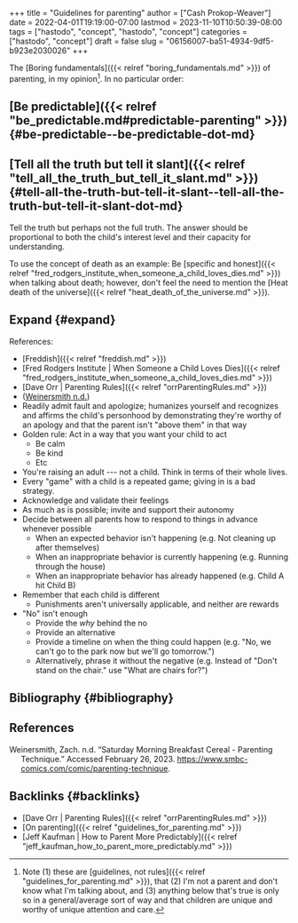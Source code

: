 +++
title = "Guidelines for parenting"
author = ["Cash Prokop-Weaver"]
date = 2022-04-01T19:19:00-07:00
lastmod = 2023-11-10T10:50:39-08:00
tags = ["hastodo", "concept", "hastodo", "concept"]
categories = ["hastodo", "concept"]
draft = false
slug = "06156007-ba51-4934-9df5-b923e2030026"
+++

The [Boring fundamentals]({{< relref "boring_fundamentals.md" >}}) of parenting, in my opinion[^fn:1]. In no particular order:


## [Be predictable]({{< relref "be_predictable.md#predictable-parenting" >}}) {#be-predictable--be-predictable-dot-md}


## [Tell all the truth but tell it slant]({{< relref "tell_all_the_truth_but_tell_it_slant.md" >}}) {#tell-all-the-truth-but-tell-it-slant--tell-all-the-truth-but-tell-it-slant-dot-md}

Tell the truth but perhaps not the full truth. The answer should be proportional to both the child's interest level and their capacity for understanding.

To use the concept of death as an example: Be [specific and honest]({{< relref "fred_rodgers_institute_when_someone_a_child_loves_dies.md" >}}) when talking about death; however, don't feel the need to mention the [Heat death of the universe]({{< relref "heat_death_of_the_universe.md" >}}).


## Expand {#expand}

References:

-   [Freddish]({{< relref "freddish.md" >}})
-   [Fred Rodgers Institute | When Someone a Child Loves Dies]({{< relref "fred_rodgers_institute_when_someone_a_child_loves_dies.md" >}})
-   [Dave Orr | Parenting Rules]({{< relref "orrParentingRules.md" >}})
-   (<a href="#citeproc_bib_item_1">Weinersmith n.d.</a>)
-   Readily admit fault and apologize; humanizes yourself and recognizes and affirms the child's personhood by demonstrating they're worthy of an apology and that the parent isn't "above them" in that way
-   Golden rule: Act in a way that you want your child to act
    -   Be calm
    -   Be kind
    -   Etc
-   You're raising an adult --- not a child. Think in terms of their whole lives.
-   Every "game" with a child is a repeated game; giving in is a bad strategy.
-   Acknowledge and validate their feelings
-   As much as is possible; invite and support their autonomy
-   Decide between all parents how to respond to things in advance whenever possible
    -   When an expected behavior isn't happening (e.g. Not cleaning up after themselves)
    -   When an inappropriate behavior is currently happening (e.g. Running through the house)
    -   When an inappropriate behavior has already happened (e.g. Child A hit Child B)
-   Remember that each child is different
    -   Punishments aren't universally applicable, and neither are rewards
-   "No" isn't enough
    -   Provide the _why_ behind the no
    -   Provide an alternative
    -   Provide a timeline on when the thing could happen (e.g. "No, we can't go to the park now but we'll go tomorrow.")
    -   Alternatively, phrase it without the negative (e.g. Instead of "Don't stand on the chair." use "What are chairs for?")


## Bibliography {#bibliography}

## References

<style>.csl-entry{text-indent: -1.5em; margin-left: 1.5em;}</style><div class="csl-bib-body">
  <div class="csl-entry"><a id="citeproc_bib_item_1"></a>Weinersmith, Zach. n.d. “Saturday Morning Breakfast Cereal - Parenting Technique.” Accessed February 26, 2023. <a href="https://www.smbc-comics.com/comic/parenting-technique">https://www.smbc-comics.com/comic/parenting-technique</a>.</div>
</div>


## Backlinks {#backlinks}

-   [Dave Orr | Parenting Rules]({{< relref "orrParentingRules.md" >}})
-   [On parenting]({{< relref "guidelines_for_parenting.md" >}})
-   [Jeff Kaufman | How to Parent More Predictably]({{< relref "jeff_kaufman_how_to_parent_more_predictably.md" >}})

[^fn:1]: Note (1) these are [guidelines, not rules]({{< relref "guidelines_for_parenting.md" >}}), that (2) I'm not a parent and don't know what I'm talking about, and (3) anything below that's true is only so in a general/average sort of way and that children are unique and worthy of unique attention and care.